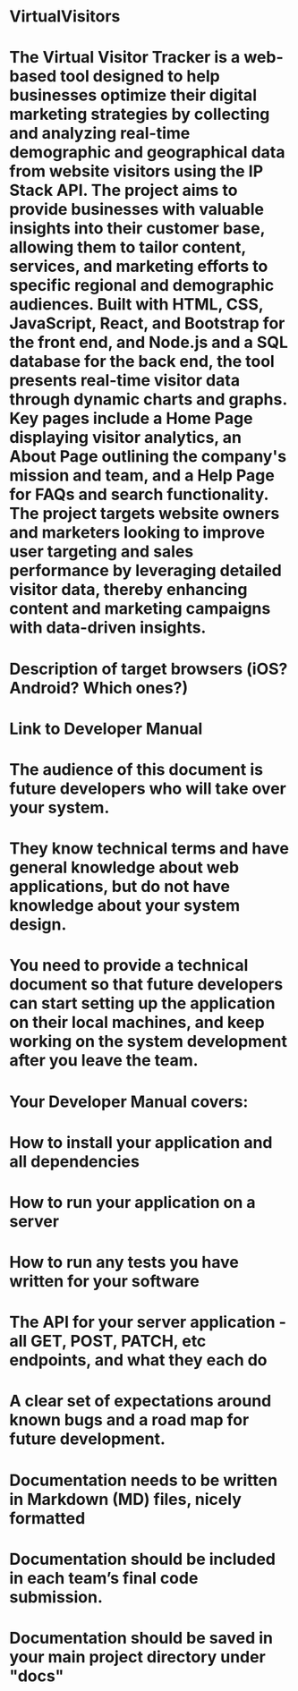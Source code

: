 # VirtualVisitors
# The Virtual Visitor Tracker is a web-based tool designed to help businesses optimize their digital marketing strategies by collecting and analyzing real-time demographic and geographical data from website visitors using the IP Stack API. The project aims to provide businesses with valuable insights into their customer base, allowing them to tailor content, services, and marketing efforts to specific regional and demographic audiences. Built with HTML, CSS, JavaScript, React, and Bootstrap for the front end, and Node.js and a SQL database for the back end, the tool presents real-time visitor data through dynamic charts and graphs. Key pages include a Home Page displaying visitor analytics, an About Page outlining the company's mission and team, and a Help Page for FAQs and search functionality. The project targets website owners and marketers looking to improve user targeting and sales performance by leveraging detailed visitor data, thereby enhancing content and marketing campaigns with data-driven insights.
# Description of target browsers (iOS? Android? Which ones?)
# Link to Developer Manual









# The audience of this document is future developers who will take over your system.
# They know technical terms and have general knowledge about web applications, but do not have knowledge about your system design.
# You need to provide a technical document so that future developers can start setting up the application on their local machines, and keep working on the system development after you leave the team.
# Your Developer Manual covers:
# How to install your application and all dependencies
# How to run your application on a server
# How to run any tests you have written for your software
# The API for your server application - all GET, POST, PATCH, etc endpoints, and what they each do
# A clear set of expectations around known bugs and a road map for future development.
# Documentation needs to be written in Markdown (MD) files, nicely formatted
# Documentation should be included in each team’s final code submission.
# Documentation should be saved in your main project directory under "docs"
